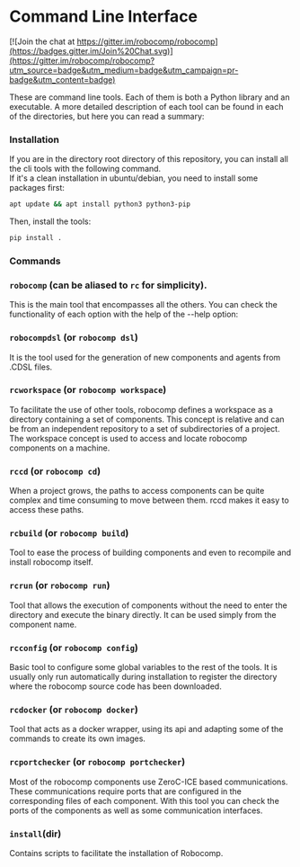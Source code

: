 # Command Line Interface 

[![Join the chat at https://gitter.im/robocomp/robocomp](https://badges.gitter.im/Join%20Chat.svg)](https://gitter.im/robocomp/robocomp?utm_source=badge&utm_medium=badge&utm_campaign=pr-badge&utm_content=badge)

These are command line tools. Each of them is both a Python library and an executable.
A more detailed description of each tool can be found in each of the directories, but here you can read a summary:

### Installation
If you are in the directory root directory of this repository, you can install all the cli tools with the following command.  
If it's a clean installation in ubuntu/debian, you need to install some packages first:
```bash
apt update && apt install python3 python3-pip
```
Then, install the tools:
```bash
pip install .
```
 

### Commands
### `robocomp` (can be aliased to `rc` for simplicity).
This is the main tool that encompasses all the others. You can check the functionality of each option with the help of the --help option:

### `robocompdsl` (or `robocomp dsl`)
It is the tool used for the generation of new components and agents from .CDSL<link> files.

### `rcworkspace` (or `robocomp workspace`)
To facilitate the use of other tools, robocomp defines a workspace as a directory containing a set of components. This concept is relative and can be from an independent repository to a set of subdirectories of a project. The workspace concept is used to access and locate robocomp components on a machine.

### `rccd` (or `robocomp cd`)
When a project grows, the paths to access components can be quite complex and time consuming to move between them. rccd makes it easy to access these paths.

### `rcbuild` (or `robocomp build`) 
Tool to ease the process of building components and even to recompile and install robocomp itself.

### `rcrun` (or `robocomp run`)
Tool that allows the execution of components without the need to enter the directory and execute the binary directly. It can be used simply from the component name.

### `rcconfig` (or `robocomp config`)
Basic tool to configure some global variables to the rest of the tools. It is usually only run automatically during installation to register the directory where the robocomp source code has been downloaded.

### `rcdocker` (or `robocomp docker`)
Tool that acts as a docker wrapper, using its api and adapting some of the commands to create its own images.

### `rcportchecker` (or `robocomp portchecker`)
Most of the robocomp components use ZeroC-ICE based communications. These communications require ports that are configured in the corresponding files of each component. With this tool you can check the ports of the components as well as some communication interfaces.

### `install`(dir)
Contains scripts to facilitate the installation of Robocomp.